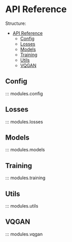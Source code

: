 # API Reference

Structure:

- [API Reference](#api-reference)
  - [Config](#config)
  - [Losses](#losses)
  - [Models](#models)
  - [Training](#training)
  - [Utils](#utils)
  - [VQGAN](#vqgan)

## Config

::: modules.config

## Losses

::: modules.losses

## Models

::: modules.models

## Training

::: modules.training

## Utils

::: modules.utils

## VQGAN

::: modules.vqgan
